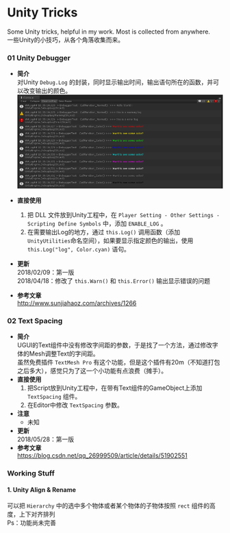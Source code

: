 # Unity Tricks

Some Unity tricks, helpful in my work. Most is collected from anywhere.  
一些Unity的小技巧，从各个角落收集而来。

### 01 Unity Debugger
* **简介**  
对Unity `Debug.Log` 的封装，同时显示输出时间，输出语句所在的函数，并可以改变输出的颜色。  
![不是说要把Console做得如此花哨啦，但是有的时候还是蛮有用的...](ReferImage/01_ConsoleLog.PNG)


* **直接使用**  
    1. 把 DLL 文件放到Unity工程中，在 `Player Setting - Other Settings - Scripting Define Symbols` 中，添加 `ENABLE_LOG` 。
    2. 在需要输出Log的地方，通过 `this.Log()` 调用函数（添加`UnityUtilities`命名空间），如果要显示指定颜色的输出，使用 `this.Log("log", Color.cyan)` 语句。
* **更新**  
2018/02/09：第一版  
2018/04/18：修改了 `this.Warn()` 和 `this.Error()` 输出显示错误的问题  
* **参考文章**  
http://www.sunjiahaoz.com/archives/1266

### 02 Text Spacing
* **简介**  
UGUI的Text组件中没有修改字间距的参数，于是找了一个方法，通过修改字体的Mesh调整Text的字间距。  
虽然免费插件 `TextMesh Pro` 有这个功能，但是这个插件有20m（不知道打包之后多大），感觉只为了这一个小功能有点浪费（摊手）。
* **直接使用**  
    1. 把Script放到Unity工程中，在带有Text组件的GameObject上添加 `TextSpacing` 组件。
    2. 在Editor中修改 `TextSpacing` 参数。
* **注意**  
    * 未知
* **更新**  
2018/05/28：第一版 
* **参考文章**  
https://blog.csdn.net/qq_26999509/article/details/51902551

### Working Stuff
#### 1. Unity Align & Rename 
可以把 `Hierarchy` 中的选中多个物体或者某个物体的子物体按照 `rect` 组件的高度，上下对齐排列  
Ps：功能尚未完善
